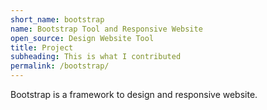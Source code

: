 ```yaml
---
short_name: bootstrap
name: Bootstrap Tool and Responsive Website
open_source: Design Website Tool
title: Project
subheading: This is what I contributed
permalink: /bootstrap/
---
```

Bootstrap is a framework to design and responsive website.
